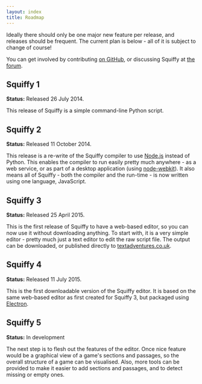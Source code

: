 ```yaml
---
layout: index
title: Roadmap
---
```


Ideally there should only be one major new feature per release, and releases should be frequent. The current plan is below - all of it is subject to change of course!

You can get involved by contributing [on GitHub](https://github.com/textadventures/squiffy), or discussing Squiffy at [the forum](http://forum.textadventures.co.uk/viewforum.php?f=24).

## Squiffy 1

**Status:** Released 26 July 2014.

This release of Squiffy is a simple command-line Python script.

## Squiffy 2

**Status:** Released 11 October 2014.

This release is a re-write of the Squiffy compiler to use [Node.js](http://nodejs.org/) instead of Python. This enables the compiler to run easily pretty much anywhere - as a web service, or as part of a desktop application (using [node-webkit](https://github.com/rogerwang/node-webkit)). It also means all of Squiffy - both the compiler and the run-time - is now written using one language, JavaScript.

## Squiffy 3

**Status:** Released 25 April 2015.

This is the first release of Squiffy to have a web-based editor, so you can now use it without downloading anything. To start with, it is a very simple editor - pretty much just a text editor to edit the raw script file. The output can be downloaded, or published directly to [textadventures.co.uk](http://textadventures.co.uk/).

## Squiffy 4

**Status:** Released 11 July 2015.

This is the first downloadable version of the Squiffy editor. It is based on the same web-based editor as first created for Squiffy 3, but packaged using [Electron](http://electron.atom.io/).

## Squiffy 5

**Status:** In development

The next step is to flesh out the features of the editor. Once nice feature would be a graphical view of a game's sections and passages, so the overall structure of a game can be visualised. Also, more tools can be provided to make it easier to add sections and passages, and to detect missing or empty ones.